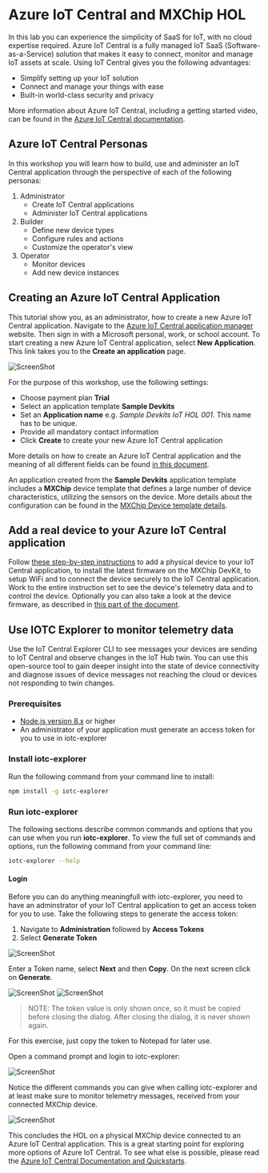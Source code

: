 # Azure IoT Central and MXChip HOL
In this lab you can experience the simplicity of SaaS for IoT, with no cloud expertise required.
Azure IoT Central is a fully managed IoT SaaS (Software-as-a-Service) solution that makes it easy to connect, monitor and manage IoT assets at scale.
Using IoT Central gives you the following advantages:
- Simplify setting up your IoT solution
- Connect and manage your things with ease
- Built-in world-class security and privacy

More information about Azure IoT Central, including a getting started video,
can be found in the [Azure IoT Central documentation](https://docs.microsoft.com/en-us/azure/iot-central/overview-iot-central).
## Azure IoT Central Personas
In this workshop you will learn how to build, use and administer an IoT Central application through the perspective of each of the following personas:
1) Administrator
   - Create IoT Central applications
   - Administer IoT Central applications
1) Builder
   - Define new device types
   - Configure rules and actions
   - Customize the operator's view
1) Operator
   - Monitor devices
   - Add new device instances

## Creating an Azure IoT Central Application
This tutorial show you, as an administrator, how to create a new Azure IoT Central application. Navigate to the [Azure IoT Central application manager](https://aka.ms/iotcentral) website. Then sign in with a Microsoft personal, work, or school account.
To start creating a new Azure IoT Central application, select **New Application**. This link takes you to the **Create an application** page.

![ScreenShot](Images/IOTC-01.jpg)

For the purpose of this workshop, use the following settings:
- Choose payment plan **Trial**
- Select an application template **Sample Devkits**
- Set an **Application name** e.g. *Sample Devkits IoT HOL 001*. This name has to be unique.
- Provide all mandatory contact information
- Click **Create** to create your new Azure IoT Central application

More details on how to create an Azure IoT Central application and the meaning of all different fields can be found [in this document](https://docs.microsoft.com/en-us/azure/iot-central/howto-create-application).

An application created from the **Sample Devkits** application template includes a **MXChip** device template that defines a large number of device characteristics, utilizing the sensors on the device. More details about the configuration can be found in the [MXChip Device template details](https://docs.microsoft.com/en-us/azure/iot-central/howto-connect-devkit#mxchip-device-template-details).


## Add a real device to your Azure IoT Central application
Follow [these step-by-step instructions](https://docs.microsoft.com/en-us/azure/iot-central/howto-connect-devkit#add-a-real-device) to add a physical device to your IoT Central application, to install the latest firmware on the MXChip DevKit, to setup WiFi and to connect the device securely to the IoT Central application.
Work to the entire instruction set to see the device's telemetry data and to control the device. Optionally you can also take a look at the device firmware, as described in [this part of the document](https://docs.microsoft.com/en-us/azure/iot-central/howto-connect-devkit#review-the-code).

## Use IOTC Explorer to monitor telemetry data
Use the IoT Central Explorer CLI to see messages your devices are sending to IoT Central and observe changes in the IoT Hub twin. You can use this open-source tool to gain deeper insight into the state of device connectivity and diagnose issues of device messages not reaching the cloud or devices not responding to twin changes.
### Prerequisites
- [Node.js version 8.x](https://nodejs.org) or higher
- An administrator of your application must generate an access token for you to use in iotc-explorer
### Install iotc-explorer
Run the following command from your command line to install:
``` bash
npm install -g iotc-explorer
```
### Run iotc-explorer
The following sections describe common commands and options that you can use when you run **iotc-explorer**. To view the full set of commands and options, run the following command from your command line:
``` bash
iotc-explorer --help
```
#### Login
Before you can do anything meaningfull with iotc-explorer, you need to have an adminstrator of your IoT Central application to get an access token for you to use. Take the following steps to generate the access token:
1) Navigate to **Administration** followed by **Access Tokens**
1) Select **Generate Token**

![ScreenShot](Images/IOTC-02.jpg)

Enter a Token name, select **Next** and then **Copy**. On the next screen click on **Generate**.

![ScreenShot](Images/IOTC-03.jpg)
![ScreenShot](Images/IOTC-04.jpg)

> NOTE: The token value is only shown once, so it must be copied before closing the dialog. After closing the dialog, it is never shown again.

For this exercise, just copy the token to Notepad for later use.

Open a command prompt and login to iotc-explorer:

![ScreenShot](Images/IOTC-05.jpg)

Notice the different commands you can give when calling iotc-explorer and at least make sure to monitor telemetry messages, received from your connected MXChip device.

![ScreenShot](Images/IOTC-06.jpg)

This concludes the HOL on a physical MXChip device connected to an Azure IoT Central application. This is a great starting point for exploring more options of Azure IoT Central. To see what else is possible, please read the [Azure IoT Central Documentation and Quickstarts](https://docs.microsoft.com/en-us/azure/iot-central/).

